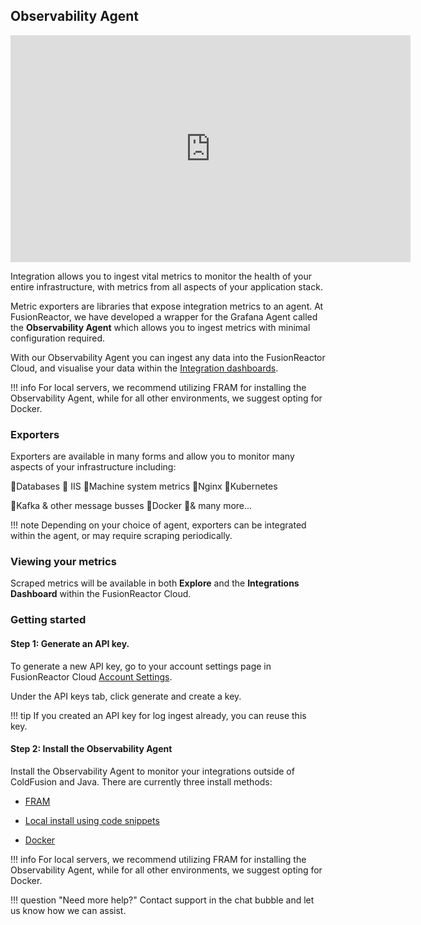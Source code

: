## Observability Agent

<iframe src="https://player.vimeo.com/video/838717805?h=1cb026ba2f" width="640" height="363" frameborder="0" allow="autoplay; fullscreen" allowfullscreen></iframe>

Integration allows you to ingest vital metrics to monitor the health of your entire infrastructure, with metrics from all aspects of your application stack.

Metric exporters are libraries that expose integration metrics to an agent. At FusionReactor, we have developed a wrapper for the Grafana Agent called the **Observability Agent** which allows you to ingest metrics with minimal configuration required. 


With our Observability Agent you can ingest any data into the FusionReactor Cloud, and visualise your data within the [Integration dashboards](#).

!!! info
    For local servers, we recommend utilizing FRAM for installing the Observability Agent, while for all other environments, we suggest opting for Docker.

### Exporters

Exporters are available in many forms and allow you to monitor many aspects of your infrastructure including:

🔸Databases 🔸 IIS 🔸Machine system metrics 🔸Nginx 🔸Kubernetes

🔸Kafka & other message busses 🔸Docker 🔸& many more...


!!! note
    Depending on your choice of agent, exporters can be integrated within the agent, or may require scraping periodically.



### Viewing your metrics
Scraped metrics will be available in both **Explore** and the **Integrations Dashboard** within the FusionReactor Cloud.

### Getting started


#### **Step 1**: Generate an API key. 


To generate a new API key, go to your account settings page in FusionReactor Cloud [Account Settings](https://app.fusionreactor.io/account/settings). 

Under the API keys tab, click generate and create a key.

!!! tip
    If you created an API key for log ingest already, you can reuse this key.

#### **Step 2**: Install the Observability Agent

Install the Observability Agent to monitor your integrations outside of ColdFusion and Java. 
There are currently three install methods:

* [FRAM](/frdocs/Monitor-your-data/Observability-agent/Installation/FRAM/)

* [Local install using code snippets](/frdocs/Monitor-your-data/Observability-agent/Installation/Snippets/)

* [Docker](/frdocs/Monitor-your-data/Observability-agent/Installation/Docker/) 

!!! info
    For local servers, we recommend utilizing FRAM for installing the Observability Agent, while for all other environments, we suggest opting for Docker.



!!! question "Need more help?"
    Contact support in the chat bubble and let us know how we can assist.